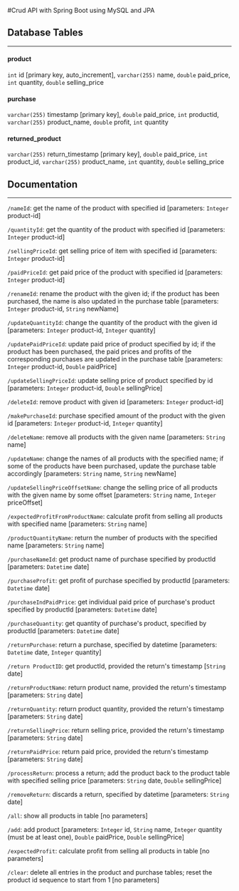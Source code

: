 #Crud API with Spring Boot using MySQL and JPA

## Database Tables
---
#### product 
`int` id [primary key, auto_increment], `varchar(255)` name, `double` paid_price, `int` quantity, `double` selling_price

#### purchase
`varchar(255)` timestamp [primary key], `double` paid_price, `int` productid, `varchar(255)` product_name, `double` profit, `int` quantity

#### returned_product
`varchar(255)` return_timestamp [primary key], `double` paid_price, `int` product_id, `varchar(255)` product_name, `int` quantity, `double` selling_price 

## Documentation
---

`/nameId`: get the name of the product with specified id  [parameters: `Integer` product-id]

`/quantityId`: get the quantity of the product with specified id [parameters: `Integer` product-id]

`/sellingPriceId`: get selling price of item with specified id [parameters: `Integer` product-id]

`/paidPriceId`: get paid price of the product with specified id [parameters: `Integer` product-id]

`/renameId`: rename the product with the given id; if the product has been purchased, the name is also updated in the purchase table [parameters: `Integer` product-id, `String` newName]

`/updateQuantityId`: change the quantity of the product with the given id [parameters: `Integer` product-id, `Integer` quantity]

`/updatePaidPriceId`: update paid price of product specified by id; if the product has been purchased, the paid prices and profits of the corresponding purchases are updated in the purchase table [parameters: `Integer` product-id, `Double` paidPrice]

`/updateSellingPriceId`: update selling price of product specified by id [parameters: `Integer` product-id, `Double` sellingPrice]

`/deleteId`: remove product with given id [parameters: `Integer` product-id]

`/makePurchaseId`: purchase specified amount of the product with the given id [parameters: `Integer` product-id, `Integer` quantity]

`/deleteName`: remove all products with the given name [parameters: `String` name]

`/updateName`: change the names of all products with the specified name; if some of the products have been purchased, update the purchase table accordingly [parameters: `String` name, `String` newName]

`/updateSellingPriceOffsetName`: change the selling price of all products with the given name by some offset [parameters: `String` name, `Integer` priceOffset]

`/expectedProfitFromProductName`: calculate profit from selling all products with specified name [parameters: `String` name]

`/productQuantityName`: return the number of products with the specified name [parameters: `String` name]

`/purchaseNameId`: get product name of purchase specified by productId [parameters: `Datetime` date]

`/purchaseProfit`: get profit of purchase specified by productId [parameters: `Datetime` date]

`/purchaseIndPaidPrice`: get individual paid price of purchase's product specified by productId [parameters: `Datetime` date]

`/purchaseQuantity`: get quantity of purchase's product, specified by productId [parameters: `Datetime` date]

`/returnPurchase`: return a purchase, specified by datetime [parameters: `Datetime` date, `Integer` quantity]

`/return ProductID`: get productId, provided the return's timestamp [`String` date]

`/returnProductName`: return product name, provided the return's timestamp [parameters: `String` date]

`/returnQuantity`: return product quantity, provided the return's timestamp [parameters: `String` date]

`/returnSellingPrice`: return selling price, provided the return's timestamp [parameters: `String` date]

`/returnPaidPrice`: return paid price, provided the return's timestamp [parameters: `String` date]

`/processReturn`: process a return; add the product back to the product table with specified selling price [parameters: `String` date, `Double` sellingPrice]

`/removeReturn`: discards a return, specified by datetime [parameters: `String` date]

`/all`: show all products in table [no parameters]

`/add`: add product [parameters: `Integer` id, `String` name, `Integer` quantity (must be at least one), `Double` paidPrice, `Double` sellingPrice]

`/expectedProfit`: calculate profit from selling all products in table [no parameters]

`/clear`: delete all entries in the product and purchase tables; reset the product id sequence to start from 1 [no parameters]